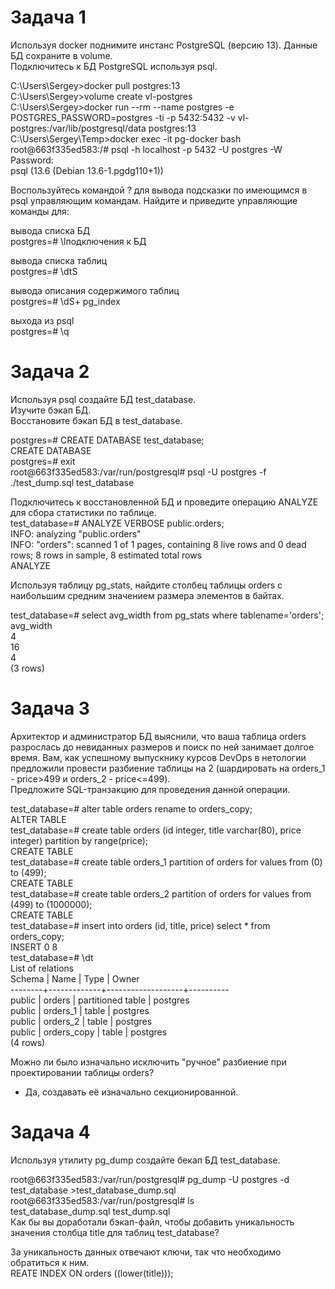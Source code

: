 # Задача 1  
Используя docker поднимите инстанс PostgreSQL (версию 13). Данные БД сохраните в volume.  
Подключитесь к БД PostgreSQL используя psql.  

C:\Users\Sergey>docker pull postgres:13  
C:\Users\Sergey>volume create vl-postgres  
C:\Users\Sergey>docker run --rm --name postgres -e POSTGRES_PASSWORD=postgres -ti -p 5432:5432 -v vl-postgres:/var/lib/postgresql/data postgres:13  
C:\Users\Sergey\Temp>docker exec -it pg-docker bash  
root@663f335ed583:/# psql -h localhost -p 5432 -U postgres -W  
Password:  
psql (13.6 (Debian 13.6-1.pgdg110+1))  

Воспользуйтесь командой \? для вывода подсказки по имеющимся в psql управляющим командам.
Найдите и приведите управляющие команды для:  

вывода списка БД  
postgres=# \lподключения к БД  

вывода списка таблиц  
postgres=# \dtS  

вывода описания содержимого таблиц  
postgres=# \dS+ pg_index  

выхода из psql  
postgres=# \q  


# Задача 2  
Используя psql создайте БД test_database.  
Изучите бэкап БД.  
Восстановите бэкап БД в test_database.  

postgres=# CREATE DATABASE test_database;  
CREATE DATABASE  
postgres=# exit  
root@663f335ed583:/var/run/postgresql# psql -U postgres -f ./test_dump.sql test_database  

Подключитесь к восстановленной БД и проведите операцию ANALYZE для сбора статистики по таблице.  
test_database=# ANALYZE VERBOSE public.orders;  
INFO:  analyzing "public.orders"  
INFO:  "orders": scanned 1 of 1 pages, containing 8 live rows and 0 dead rows; 8 rows in sample, 8 estimated total rows  
ANALYZE  

Используя таблицу pg_stats, найдите столбец таблицы orders с наибольшим средним значением размера элементов в байтах.  

test_database=# select avg_width from pg_stats where tablename='orders';  
 avg_width   
         4  
        16  
         4  
(3 rows)  

# Задача 3  
Архитектор и администратор БД выяснили, что ваша таблица orders разрослась до невиданных размеров и поиск по ней занимает долгое время. Вам, как успешному выпускнику курсов DevOps в нетологии предложили провести разбиение таблицы на 2 (шардировать на orders_1 - price>499 и orders_2 - price<=499).  
Предложите SQL-транзакцию для проведения данной операции.  

test_database=# alter table orders rename to orders_copy;  
ALTER TABLE  
test_database=# create table orders (id integer, title varchar(80), price integer) partition by range(price);  
CREATE TABLE  
test_database=# create table orders_1 partition of orders for values from (0) to (499);  
CREATE TABLE  
test_database=# create table orders_2 partition of orders for values from (499) to (1000000);  
CREATE TABLE  
test_database=# insert into orders (id, title, price) select * from orders_copy;  
INSERT 0 8  
test_database=# \dt  
                  List of relations  
 Schema |    Name     |       Type        |  Owner  
--------+-------------+-------------------+----------  
 public | orders      | partitioned table | postgres  
 public | orders_1    | table             | postgres  
 public | orders_2    | table             | postgres  
 public | orders_copy | table             | postgres  
(4 rows)  

Можно ли было изначально исключить "ручное" разбиение при проектировании таблицы orders?  
- Да, создавать её изначально секционированной.  


# Задача 4  
Используя утилиту pg_dump создайте бекап БД test_database.  

root@663f335ed583:/var/run/postgresql# pg_dump -U postgres -d test_database >test_database_dump.sql  
root@663f335ed583:/var/run/postgresql# ls  
test_database_dump.sql  test_dump.sql  
Как бы вы доработали бэкап-файл, чтобы добавить уникальность значения столбца title для таблиц test_database?  

За уникальность данных отвечают ключи, так что необходимо обратиться к ним.   
REATE INDEX ON orders ((lower(title)));  






